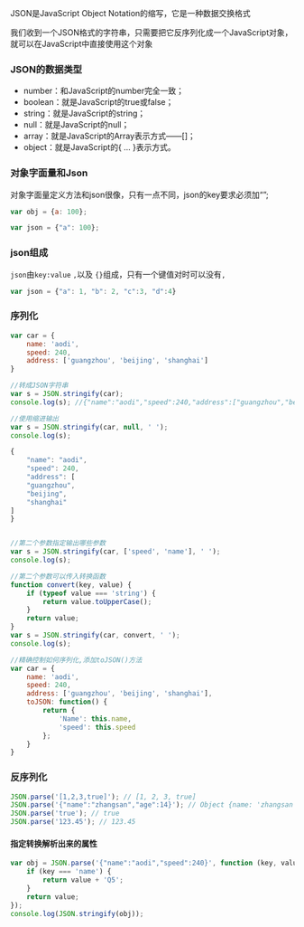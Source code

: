 JSON是JavaScript Object Notation的缩写，它是一种数据交换格式

我们收到一个JSON格式的字符串，只需要把它反序列化成一个JavaScript对象，就可以在JavaScript中直接使用这个对象

### JSON的数据类型
* number：和JavaScript的number完全一致；
* boolean：就是JavaScript的true或false；
* string：就是JavaScript的string；
* null：就是JavaScript的null；
* array：就是JavaScript的Array表示方式——[]；
* object：就是JavaScript的{ ... }表示方式。

### 对象字面量和Json
对象字面量定义方法和json很像，只有一点不同，json的key要求必须加“”;

```js
var obj = {a: 100};

var json = {"a": 100};
```

### json组成
`json`由`key:value` `,`以及 `{}`组成，只有一个键值对时可以没有`,`

```js
var json = {"a": 1, "b": 2, "c":3, "d":4}
```

### 序列化
```js
var car = {
    name: 'aodi',
    speed: 240,
    address: ['guangzhou', 'beijing', 'shanghai']
}

//转成JSON字符串
var s = JSON.stringify(car);
console.log(s); //{"name":"aodi","speed":240,"address":["guangzhou","beijing","shanghai"]}

//使用缩进输出
var s = JSON.stringify(car, null, ' ');
console.log(s);

{
    "name": "aodi",
    "speed": 240,
    "address": [
    "guangzhou",
    "beijing",
    "shanghai"
]
}


//第二个参数指定输出哪些参数
var s = JSON.stringify(car, ['speed', 'name'], ' ');
console.log(s);

//第二个参数可以传入转换函数
function convert(key, value) {
    if (typeof value === 'string') {
        return value.toUpperCase();
    }
    return value;
}
var s = JSON.stringify(car, convert, ' ');
console.log(s);

//精确控制如何序列化,添加toJSON()方法
var car = {
    name: 'aodi',
    speed: 240,
    address: ['guangzhou', 'beijing', 'shanghai'],
    toJSON: function() {
        return {
            'Name': this.name,
            'speed': this.speed
        };
    }
}

```

### 反序列化
```js
JSON.parse('[1,2,3,true]'); // [1, 2, 3, true]
JSON.parse('{"name":"zhangsan","age":14}'); // Object {name: 'zhangsan', age: 14}
JSON.parse('true'); // true
JSON.parse('123.45'); // 123.45
```

#### 指定转换解析出来的属性

```js
var obj = JSON.parse('{"name":"aodi","speed":240}', function (key, value) {
    if (key === 'name') {
        return value + 'Q5';
    }
    return value;
});
console.log(JSON.stringify(obj));
```